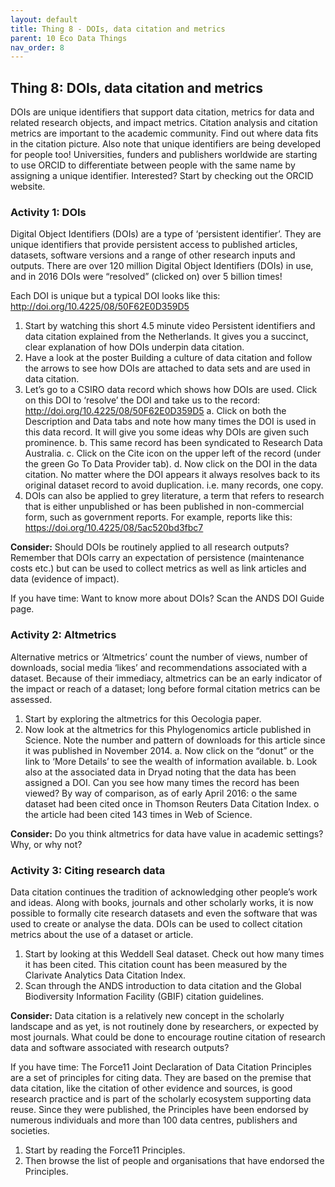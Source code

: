 ```yaml
---
layout: default
title: Thing 8 - DOIs, data citation and metrics
parent: 10 Eco Data Things
nav_order: 8
---
```


## Thing 8: DOIs, data citation and metrics
DOIs are unique identifiers that support data citation, metrics for data and related research objects, and impact metrics. Citation analysis and citation metrics are important to the academic community. Find out where data fits in the citation picture.
Also note that unique identifiers are being developed for people too! Universities, funders and publishers worldwide are starting to use ORCID to differentiate between people with the same name by assigning a unique identifier. Interested? Start by checking out the ORCID website.

### Activity 1: DOIs
Digital Object Identifiers (DOIs) are a type of ‘persistent identifier’. They are unique identifiers that provide persistent access to published articles, datasets, software versions and a range of other research inputs and outputs. There are over 120 million Digital Object Identifiers (DOIs) in use, and in 2016 DOIs were “resolved” (clicked on) over 5 billion times!

Each DOI is unique but a typical DOI looks like this: http://doi.org/10.4225/08/50F62E0D359D5

1.	Start by watching this short 4.5 minute video Persistent identifiers and data citation explained from the Netherlands. It gives you a succinct, clear explanation of how DOIs underpin data citation.
2.	Have a look at the poster Building a culture of data citation and follow the arrows to see how DOIs are attached to data sets and are used in data citation.
3.	Let’s go to a CSIRO data record which shows how DOIs are used. Click on this DOI to ‘resolve’ the DOI and take us to the record: http://doi.org/10.4225/08/50F62E0D359D5
a.	Click on both the Description and Data tabs and note how many times the DOI is used in this data record.  It will give you some ideas why DOIs are given such prominence.
b.	This same record has been syndicated to Research Data Australia.
c.	Click on the Cite icon on the upper left of the record (under the green Go To Data Provider tab).
d.	Now click on the DOI in the data citation. No matter where the DOI appears it always resolves back to its original dataset record to avoid duplication. i.e. many records, one copy.
4.	DOIs can also be applied to grey literature, a term that refers to research that is either unpublished or has been published in non-commercial form, such as government reports. For example, reports like this: https://doi.org/10.4225/08/5ac520bd3fbc7

**Consider:** Should DOIs be routinely applied to all research outputs? Remember that DOIs carry an expectation of persistence (maintenance costs etc.) but can be used to collect metrics as well as link articles and data (evidence of impact).

If you have time: Want to know more about DOIs? Scan the ANDS DOI Guide page.

### Activity 2: Altmetrics

Alternative metrics or ‘Altmetrics’ count the number of views, number of downloads, social media ‘likes’ and recommendations associated with a dataset. Because of their immediacy, altmetrics can be an early indicator of the impact or reach of a dataset; long before formal citation metrics can be assessed.

1.	Start by exploring the altmetrics for this Oecologia paper.
2.	Now look at the altmetrics for this Phylogenomics article published in Science. Note the number and pattern of downloads for this article since it was published in November 2014.
a.	Now click on the “donut” or the link to ‘More Details’ to see the wealth of information available.
b.	Look also at the associated data in Dryad noting that the data has been assigned a DOI. Can you see how many times the record has been viewed?
By way of comparison, as of early April 2016:
o	the same dataset had been cited once in Thomson Reuters Data Citation Index.
o	the article had been cited 143 times in Web of Science.

**Consider:** Do you think altmetrics for data have value in academic settings? Why, or why not?

### Activity 3: Citing research data
Data citation continues the tradition of acknowledging other people’s work and ideas. Along with books, journals and other scholarly works, it is now possible to formally cite research datasets and even the software that was used to create or analyse the data. DOIs can be used to collect citation metrics about the use of a dataset or article.

1.	Start by looking at this Weddell Seal dataset.  Check out how many times it has been cited. This citation count has been measured by the Clarivate Analytics Data Citation Index.
2.	Scan through the ANDS introduction to data citation and the Global Biodiversity Information Facility (GBIF) citation guidelines.

**Consider:** Data citation is a relatively new concept in the scholarly landscape and as yet, is not routinely done by researchers, or expected by most journals. What could be done to encourage routine citation of research data and software associated with research outputs?

If you have time: The Force11 Joint Declaration of Data Citation Principles are a set of principles for citing data. They are based on the premise that data citation, like the citation of other evidence and sources, is good research practice and is part of the scholarly ecosystem supporting data reuse. Since they were published, the Principles have been endorsed by numerous individuals and more than 100 data centres, publishers and societies.
1.	Start by reading the Force11 Principles.
2.	Then browse the list of people and organisations that have endorsed the Principles.
